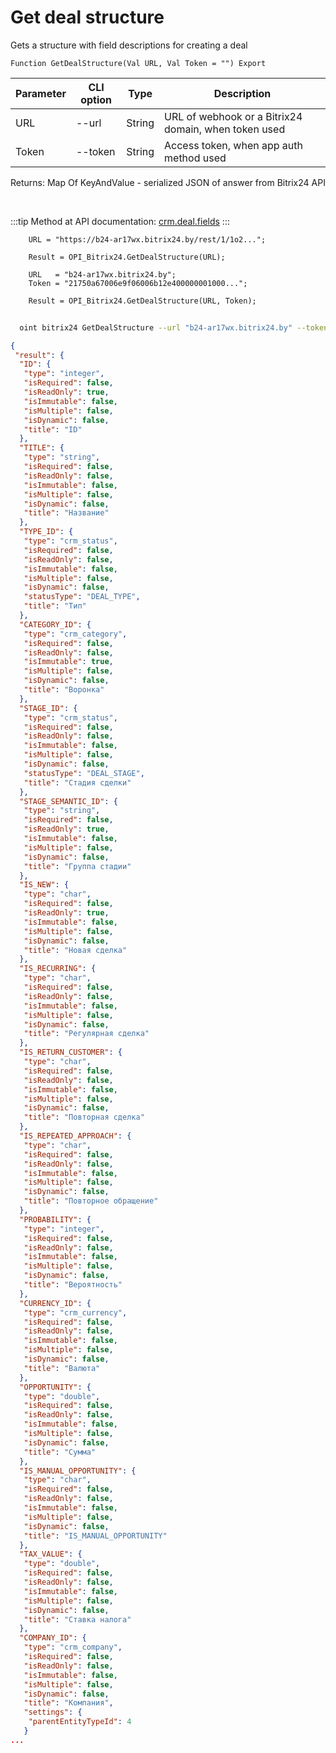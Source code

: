 ﻿---
sidebar_position: 6
---

# Get deal structure
 Gets a structure with field descriptions for creating a deal



`Function GetDealStructure(Val URL, Val Token = "") Export`

  | Parameter | CLI option | Type | Description |
  |-|-|-|-|
  | URL | --url | String | URL of webhook or a Bitrix24 domain, when token used |
  | Token | --token | String | Access token, when app auth method used |

  
  Returns:  Map Of KeyAndValue - serialized JSON of answer from Bitrix24 API

<br/>

:::tip
Method at API documentation: [crm.deal.fields](https://dev.1c-bitrix.ru/rest_help/crm/cdeals/crm_deal_fields.php)
:::
<br/>


```bsl title="Code example"
    URL = "https://b24-ar17wx.bitrix24.by/rest/1/1o2...";

    Result = OPI_Bitrix24.GetDealStructure(URL);

    URL   = "b24-ar17wx.bitrix24.by";
    Token = "21750a67006e9f06006b12e400000001000...";

    Result = OPI_Bitrix24.GetDealStructure(URL, Token);
```



```sh title="CLI command example"
    
  oint bitrix24 GetDealStructure --url "b24-ar17wx.bitrix24.by" --token "6476c766006e9f06006b12e400000001000..."

```

```json title="Result"
{
 "result": {
  "ID": {
   "type": "integer",
   "isRequired": false,
   "isReadOnly": true,
   "isImmutable": false,
   "isMultiple": false,
   "isDynamic": false,
   "title": "ID"
  },
  "TITLE": {
   "type": "string",
   "isRequired": false,
   "isReadOnly": false,
   "isImmutable": false,
   "isMultiple": false,
   "isDynamic": false,
   "title": "Название"
  },
  "TYPE_ID": {
   "type": "crm_status",
   "isRequired": false,
   "isReadOnly": false,
   "isImmutable": false,
   "isMultiple": false,
   "isDynamic": false,
   "statusType": "DEAL_TYPE",
   "title": "Тип"
  },
  "CATEGORY_ID": {
   "type": "crm_category",
   "isRequired": false,
   "isReadOnly": false,
   "isImmutable": true,
   "isMultiple": false,
   "isDynamic": false,
   "title": "Воронка"
  },
  "STAGE_ID": {
   "type": "crm_status",
   "isRequired": false,
   "isReadOnly": false,
   "isImmutable": false,
   "isMultiple": false,
   "isDynamic": false,
   "statusType": "DEAL_STAGE",
   "title": "Стадия сделки"
  },
  "STAGE_SEMANTIC_ID": {
   "type": "string",
   "isRequired": false,
   "isReadOnly": true,
   "isImmutable": false,
   "isMultiple": false,
   "isDynamic": false,
   "title": "Группа стадии"
  },
  "IS_NEW": {
   "type": "char",
   "isRequired": false,
   "isReadOnly": true,
   "isImmutable": false,
   "isMultiple": false,
   "isDynamic": false,
   "title": "Новая сделка"
  },
  "IS_RECURRING": {
   "type": "char",
   "isRequired": false,
   "isReadOnly": false,
   "isImmutable": false,
   "isMultiple": false,
   "isDynamic": false,
   "title": "Регулярная сделка"
  },
  "IS_RETURN_CUSTOMER": {
   "type": "char",
   "isRequired": false,
   "isReadOnly": false,
   "isImmutable": false,
   "isMultiple": false,
   "isDynamic": false,
   "title": "Повторная сделка"
  },
  "IS_REPEATED_APPROACH": {
   "type": "char",
   "isRequired": false,
   "isReadOnly": false,
   "isImmutable": false,
   "isMultiple": false,
   "isDynamic": false,
   "title": "Повторное обращение"
  },
  "PROBABILITY": {
   "type": "integer",
   "isRequired": false,
   "isReadOnly": false,
   "isImmutable": false,
   "isMultiple": false,
   "isDynamic": false,
   "title": "Вероятность"
  },
  "CURRENCY_ID": {
   "type": "crm_currency",
   "isRequired": false,
   "isReadOnly": false,
   "isImmutable": false,
   "isMultiple": false,
   "isDynamic": false,
   "title": "Валюта"
  },
  "OPPORTUNITY": {
   "type": "double",
   "isRequired": false,
   "isReadOnly": false,
   "isImmutable": false,
   "isMultiple": false,
   "isDynamic": false,
   "title": "Сумма"
  },
  "IS_MANUAL_OPPORTUNITY": {
   "type": "char",
   "isRequired": false,
   "isReadOnly": false,
   "isImmutable": false,
   "isMultiple": false,
   "isDynamic": false,
   "title": "IS_MANUAL_OPPORTUNITY"
  },
  "TAX_VALUE": {
   "type": "double",
   "isRequired": false,
   "isReadOnly": false,
   "isImmutable": false,
   "isMultiple": false,
   "isDynamic": false,
   "title": "Ставка налога"
  },
  "COMPANY_ID": {
   "type": "crm_company",
   "isRequired": false,
   "isReadOnly": false,
   "isImmutable": false,
   "isMultiple": false,
   "isDynamic": false,
   "title": "Компания",
   "settings": {
    "parentEntityTypeId": 4
   }
...
```
